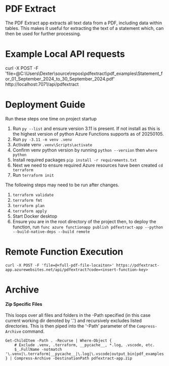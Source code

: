 # PDF Extract
The PDF Extract app extracts all text data from a PDF, including data within tables.  This makes it useful for extracting the text of a statement which, can then be used for further processing.

# Example Local API requests
curl -X POST -F 'file=@C:\Users\Dexter\source\repos\pdfextract\pdf_examples\Statement_for_01_September_2024_to_30_September_2024.pdf' http://localhost:7071/api/pdfextract

# Deployment Guide

Run these steps one time on project startup

1. Run `py --list` and ensure version 3.11 is present.  If not install as this is the highest version of python Azure Functions supports as of 20250105.
1. Run `py -3.11 -m venv .venv`
1. Activate venv `.venv\Scripts\activate`
1. Confirm venv python version by running `python --version` then `where python`
1. Install required packages `pip install -r requirements.txt`
1. Next we need to ensure required Azure resources have been created `cd terraform`
1. Run `terraform init`

The following steps may need to be run after changes.

1. `terraform validate`
1. `terraform fmt`
1. `terraform plan`
1. `terraform apply`
1. Start Docker desktop
1. Ensure you are in the root directory of the project then, to deploy the function, run `func azure functionapp publish pdfextract-app --python --build-native-deps --build remote`


# Remote Function Execution

`curl -X POST -F 'file=@<full-pdf-file-locaiton>' https://pdfextract-app.azurewebsites.net/api/pdfextract?code=<insert-function-key>`

# Archive

#### Zip Specific Files

This loops over all files and folders in the -Path specified (in this case current working dir denoted by '.') and recursively excludes listed directories.  This is then piped into the '-Path' parameter of the `Compress-Archive` command.

```
Get-ChildItem -Path . -Recurse | Where-Object {
    # Exclude .venv, .terraform, __pycache__, *.log, .vscode, etc.
    $_.FullName -notmatch '\.venv|\.terraform|__pycache__|\.log|\.vscode|output_bin|pdf_examples|terraform'
} | Compress-Archive -DestinationPath pdfextract-app.zip
```